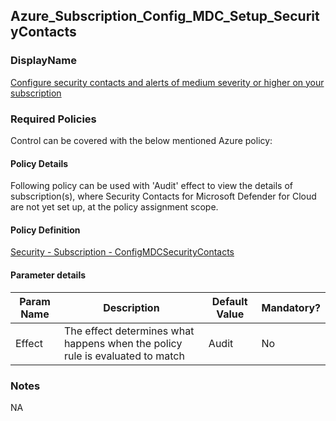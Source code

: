 ## Azure_Subscription_Config_MDC_Setup_SecurityContacts

### DisplayName 
[Configure security contacts and alerts of medium severity or higher on your subscription](../../../Control%20coverage/Feature/SubscriptionCore.md#Azure_Subscription_Config_MDC_Setup_SecurityContacts)

### Required Policies
Control can be covered with the below mentioned Azure policy:

#### Policy Details

Following policy can be used with 'Audit' effect to view the details of subscription(s), where Security Contacts for Microsoft Defender for Cloud are not yet set up, at the policy assignment scope.

#### Policy Definition
[Security - Subscription - ConfigMDCSecurityContacts](./Security%20-%20Subscription%20-%20ConfigMDCSecurityContacts)

#### Parameter details

|Param Name|Description|Default Value|Mandatory?
|----|----|----|----|
| Effect | The effect determines what happens when the policy rule is evaluated to match| Audit |No |


### Notes
NA